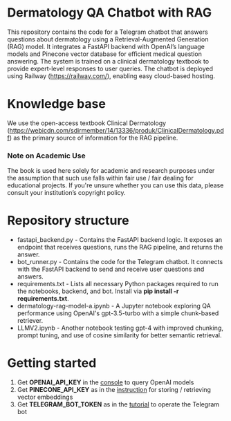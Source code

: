 # Dermatology QA Chatbot with RAG
This repository contains the code for a Telegram chatbot that answers questions about dermatology using a Retrieval-Augmented Generation (RAG) model. It integrates a FastAPI backend with OpenAI’s language models and Pinecone vector database for efficient medical question answering. 
The system is trained on a clinical dermatology textbook to provide expert-level responses to user queries. The chatbot is deployed using Railway (https://railway.com/), enabling easy cloud-based hosting.

# Knowledge base
We use the open-access textbook Clinical Dermatology (https://webicdn.com/sdirmember/14/13336/produk/ClinicalDermatology.pdf) as the primary source of information for the RAG pipeline. 
### Note on Academic Use
The book is used here solely for academic and research purposes under the assumption that such use falls within fair use / fair dealing for educational projects. If you're unsure whether you can use this data, please consult your institution’s copyright policy.

# Repository structure
- fastapi_backend.py - Contains the FastAPI backend logic. It exposes an endpoint that receives questions, runs the RAG pipeline, and returns the answer.
- bot_runner.py - Contains the code for the Telegram chatbot. It connects with the FastAPI backend to send and receive user questions and answers.
- requirements.txt - Lists all necessary Python packages required to run the notebooks, backend, and bot. Install via **pip install -r requirements.txt**.
- dermatology-rag-model-a.ipynb - A Jupyter notebook exploring QA performance using OpenAI's gpt-3.5-turbo with a simple chunk-based retriever.
- LLMV2.ipynb - Another notebook testing gpt-4 with improved chunking, prompt tuning, and use of cosine similarity for better semantic retrieval.

# Getting started
1. Get **OPENAI_API_KEY** in the [console](https://platform.openai.com/account/api-keys) to query OpenAI models
2. Get **PINECONE_API_KEY** as in the [instruction](https://docs.pinecone.io/guides/projects/manage-api-keys) for storing / retrieving vector embeddings
3. Get **TELEGRAM_BOT_TOKEN** as in the [tutorial](https://core.telegram.org/bots/tutorial) to operate the Telegram bot
